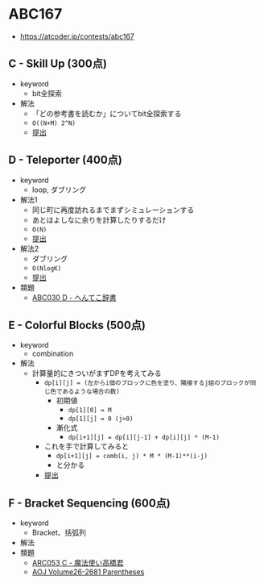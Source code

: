 # ABC167
* https://atcoder.jp/contests/abc167


## C - Skill Up (300点)
* keyword
  - bit全探索
* 解法
  - 「どの参考書を読むか」についてbit全探索する
  - `O((N+M) 2^N)`
  - [提出]( https://atcoder.jp/contests/abc167/submissions/13037735 )


## D - Teleporter (400点)
* keyword
  - loop, ダブリング
* 解法1
  - 同じ町に再度訪れるまでまずシミュレーションする
  - あとはよしなに余りを計算したりするだけ
  - `O(N)`
  - [提出]( https://atcoder.jp/contests/abc167/submissions/13047261 )
* 解法2
  - ダブリング
  - `O(NlogK)`
  - [提出]( https://atcoder.jp/contests/abc167/submissions/13099779 )
* 類題
  - [ABC030 D - へんてこ辞書]( https://atcoder.jp/contests/abc030/tasks/abc030_d )


## E - Colorful Blocks (500点)
* keyword
  - combination
* 解法
  - 計算量的にきついがまずDPを考えてみる
    - `dp[i][j] = (左からi個のブロックに色を塗り、隣接するj組のブロックが同じ色であるような場合の数)`
      - 初期値
        - `dp[1][0] = M`
        - `dp[1][j] = 0 (j>0)`
      - 漸化式
        - `dp[i+1][j] = dp[i][j-1] + dp[i][j] * (M-1)`
    - これを手で計算してみると
      - `dp[i+1][j] = comb(i, j) * M * (M-1)**(i-j)`
      - と分かる
    - [提出]( https://atcoder.jp/contests/abc167/submissions/13059530 )


## F - Bracket Sequencing (600点)
* keyword
  - Bracket、括弧列
* 解法
* 類題
  - [ARC053 C - 魔法使い高橋君]( https://atcoder.jp/contests/arc053/tasks/arc053_c )
  - [AOJ Volume26-2681 Parentheses]( http://judge.u-aizu.ac.jp/onlinejudge/description.jsp?id=2681 )

